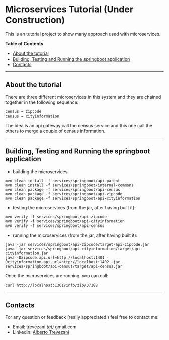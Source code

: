 # Microservices Tutorial (Under Construction)

This is an tutorial project to show many approach used with microservices.

**Table of Contents**
* [About the tutorial](#about-the-tutorial)
* [Building, Testing and Running the springboot application](#building-testing-and-running-the-springboot-application)
* [Contacts](#contacts)

***

## About the tutorial

There are three different microservices in this system and they are chained together in the following sequence:

```
census → zipcode
census → cityinformation
```

The idea is an api gateway call the census service and this one call the others to merge a couple of census information.

***

## Building, Testing and Running the springboot application

* building the microservices:
```
mvn clean install -f services/springboot/api-parent
mvn clean install -f services/springboot/internal-commons
mvn clean package -f services/springboot/api-census
mvn clean package -f services/springboot/api-zipcode
mvn clean package -f services/springboot/api-cityinformation
```
* testing the microservices (from the jar, after having built it):
```
mvn verify -f services/springboot/api-zipcode
mvn verify -f services/springboot/api-cityinformation
mvn verify -f services/springboot/api-census
```
* running the microservices (from the jar, after having built it):
```
java -jar services/springboot/api-zipcode/target/api-zipcode.jar
java -jar services/springboot/api-cityinformation/target/api-cityinformation.jar
java -Dzipcode.api.url=http://localhost:1401 -Dcityinformation.api.url=http://localhost:1402 -jar services/springboot/api-census/target/api-census.jar
```

Once the microservices are running, you can call:
```
curl http://localhost:1301/info/zip/37188
```

***

## Contacts
For any question or feedback (really appreciated!) feel free to contact me:
* Email: trevezani _(at)_ gmail.com
* Linkedin: [Alberto Trevezani](www.linkedin.com/in/albertotrevezani)
